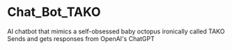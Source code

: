 # Chat_Bot_TAKO
AI chatbot that mimics a self-obsessed baby octopus ironically called TAKO
Sends and gets responses from OpenAI's ChatGPT
